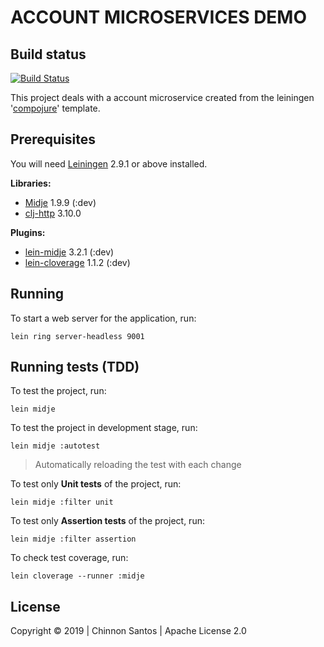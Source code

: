 # ACCOUNT MICROSERVICES DEMO

## Build status

[![Build Status](https://travis-ci.org/chinnonsantos/account-service.svg?branch=master)](https://travis-ci.org/chinnonsantos/account-service)

This project deals with a account microservice created from the leiningen '[compojure][]' template.

## Prerequisites

You will need [Leiningen][] 2.9.1 or above installed.

**Libraries:**

- [Midje][] 1.9.9 (:dev)
- [clj-http][] 3.10.0

**Plugins:**

- [lein-midje][] 3.2.1 (:dev)
- [lein-cloverage][] 1.1.2 (:dev)

[compojure]: https://github.com/weavejester/compojure
[leiningen]: https://github.com/technomancy/leiningen
[midje]: https://clojars.org/midje
[clj-http]: https://clojars.org/clj-http
[lein-midje]: https://clojars.org/lein-midje
[lein-cloverage]: https://clojars.org/lein-cloverage

## Running

To start a web server for the application, run:

    lein ring server-headless 9001

## Running tests (TDD)

To test the project, run:

    lein midje

To test the project in development stage, run:

    lein midje :autotest

> Automatically reloading the test with each change

To test only **Unit tests** of the project, run:

    lein midje :filter unit

To test only **Assertion tests** of the project, run:

    lein midje :filter assertion

To check test coverage, run:

    lein cloverage --runner :midje

## License

Copyright © 2019 | Chinnon Santos | Apache License 2.0
